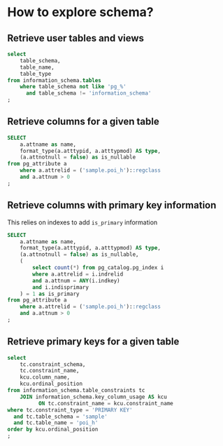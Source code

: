 # How to explore schema?

## Retrieve user tables and views

```sql
select
	table_schema,
	table_name,
	table_type
from information_schema.tables
	where table_schema not like 'pg_%'
  	  and table_schema != 'information_schema'
;
```


## Retrieve columns for a given table

```sql
SELECT
    a.attname as name,
    format_type(a.atttypid, a.atttypmod) AS type,
    (a.attnotnull = false) as is_nullable
from pg_attribute a
    where a.attrelid = ('sample.poi_h')::regclass
    and a.attnum > 0
;
```

## Retrieve columns with primary key information

This relies on indexes to add `is_primary` information

```sql
SELECT
    a.attname as name,
    format_type(a.atttypid, a.atttypmod) AS type,
    (a.attnotnull = false) as is_nullable,
    (
        select count(*) from pg_catalog.pg_index i
        where a.attrelid = i.indrelid
        and a.attnum = ANY(i.indkey)
        and i.indisprimary
    ) = 1 as is_primary
from pg_attribute a
    where a.attrelid = ('sample.poi_h')::regclass
    and a.attnum > 0
;
```

## Retrieve primary keys for a given table

```sql
select
	tc.constraint_schema,
	tc.constraint_name,
	kcu.column_name,
	kcu.ordinal_position
from information_schema.table_constraints tc
	JOIN information_schema.key_column_usage AS kcu
	      ON tc.constraint_name = kcu.constraint_name
where tc.constraint_type = 'PRIMARY KEY'
  and tc.table_schema = 'sample'
  and tc.table_name = 'poi_h'
order by kcu.ordinal_position
;
```